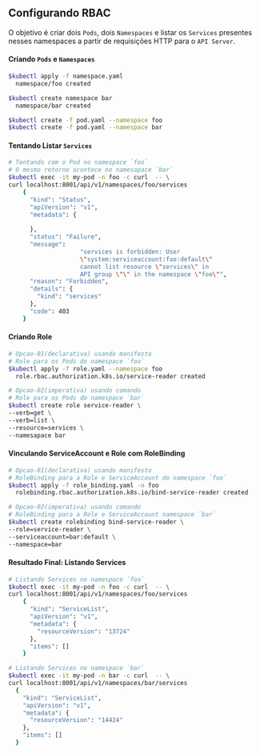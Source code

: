 ## Configurando RBAC
O objetivo é criar dois `Pods`, dois `Namespaces` e listar os `Services` presentes nesses namespaces a partir de requisições HTTP para o `API Server`.

#### Criando `Pods` e `Namespaces`
``` bash
$kubectl apply -f namespace.yaml
  namespace/foo created

$kubectl create namespace bar
  namespace/bar created

$kubectl create -f pod.yaml --namespace foo
$kubectl create -f pod.yaml --namespace bar
```

#### Tentando Listar `Services`
``` bash
# Tentando com o Pod no namespace `foo`
# O mesmo retorno acontece no namesapace `bar`
$kubectl exec -it my-pod -n foo -c curl  -- \
curl localhost:8001/api/v1/namespaces/foo/services
	{
	  "kind": "Status",
	  "apiVersion": "v1",
	  "metadata": {
	    
	  },
	  "status": "Failure",
	  "message":
					"services is forbidden: User 
					\"system:serviceaccount:foo:default\" 
					cannot list resource \"services\" in
					API group \"\" in the namespace \"foo\"",
	  "reason": "Forbidden",
	  "details": {
	    "kind": "services"
	  },
	  "code": 403
	}
```

#### Criando Role
``` bash
# Opcao-01(declarativa) usando manifesto
# Role para os Pods do namespace `foo`
$kubectl apply -f role.yaml --namespace foo
  role.rbac.authorization.k8s.io/service-reader created

# Opcao-02(imperativa) usando comando
# Role para os Pods do namespace `bar`
$kubectl create role service-reader \
--verb=get \
--verb=list \
--resource=services \
--namesapace bar
```

#### Vinculando ServiceAccount e Role com RoleBinding
``` bash
# Opcao-01(declarativa) usando manifesto
# RoleBinding para a Role e ServiceAccount do namespace `foo`
$kubectl apply -f role_binding.yaml -n foo
  rolebinding.rbac.authorization.k8s.io/bind-service-reader created

# Opcao-02(imperativa) usando comando
# RoleBinding para a Role e ServiceAccount namespace `bar`
$kubectl create rolebinding bind-service-reader \
--role=service-reader \
--serviceaccount=bar:default \
--namespace=bar
```

#### Resultado Final: Listando Services
``` bash
# Listando Services no namespace `foo`
$kubectl exec -it my-pod -n foo -c curl  -- \
curl localhost:8001/api/v1/namespaces/foo/services
	{
	  "kind": "ServiceList",
	  "apiVersion": "v1",
	  "metadata": {
	    "resourceVersion": "13724"
	  },
	  "items": []
	}

# Listando Services no namespace `bar`
$kubectl exec -it my-pod -n bar -c curl  -- \
curl localhost:8001/api/v1/namespaces/bar/services
  {
    "kind": "ServiceList",
    "apiVersion": "v1",
    "metadata": {
      "resourceVersion": "14424"
    },
    "items": []
  }
```
